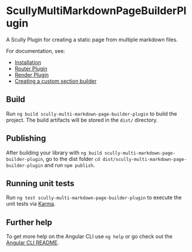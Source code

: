 # ScullyMultiMarkdownPageBuilderPlugin

A Scully Plugin for creating a static page from multiple markdown files.

For documentation, see:
- [Installation](installation.md)
- [Router Plugin](routerPluginUsage.md)
- [Render Plugin](renderPluginUsage.md)
- [Creating a custom section builder](hightlightExample.md)

## Build

Run `ng build scully-multi-markdown-page-builder-plugin` to build the project. The build artifacts will be stored in the `dist/` directory.

## Publishing

After building your library with `ng build scully-multi-markdown-page-builder-plugin`, go to the dist folder `cd dist/scully-multi-markdown-page-builder-plugin` and run `npm publish`.

## Running unit tests

Run `ng test scully-multi-markdown-page-builder-plugin` to execute the unit tests via [Karma](https://karma-runner.github.io).

## Further help

To get more help on the Angular CLI use `ng help` or go check out the [Angular CLI README](https://github.com/angular/angular-cli/blob/master/README.md).
